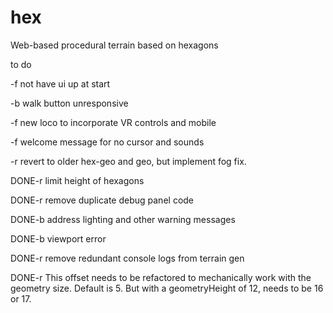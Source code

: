 # hex
Web-based procedural terrain based on hexagons

to do

-f not have ui up at start

-b walk button unresponsive

-f new loco to incorporate VR controls and mobile

-f welcome message for no cursor and sounds

-r revert to older hex-geo and geo, but implement fog fix.

DONE-r limit height of hexagons

DONE-r remove duplicate debug panel code

DONE-b address lighting and other warning messages

DONE-b viewport error

DONE-r remove redundant console logs from terrain gen

DONE-r  This offset needs to be refactored to mechanically
    work with the geometry size. Default is 5. But with
    a geometryHeight of 12, needs to be 16 or 17.
